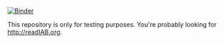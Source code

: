 [![Binder](https://mybinder.org/badge.svg)](https://mybinder.org/v2/gh/gregcaporaso/built-iab-test/master)

This repository is only for testing purposes. You're probably looking for http://readIAB.org. 
